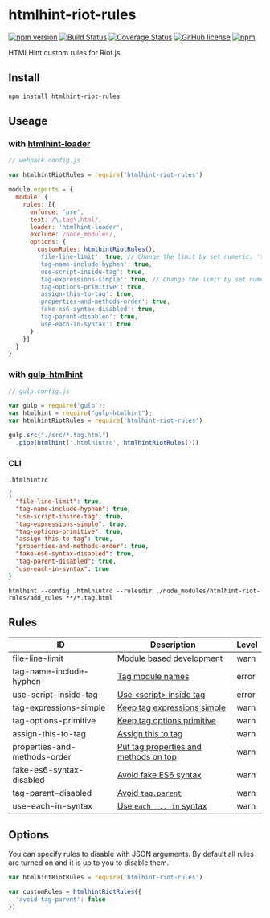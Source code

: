 # htmlhint-riot-rules

[![npm version](https://badge.fury.io/js/htmlhint-riot-rules.svg)](https://badge.fury.io/js/htmlhint-riot-rules)
[![Build Status](https://travis-ci.org/black-trooper/htmlhint-riot-rules.svg?branch=master)](https://travis-ci.org/black-trooper/htmlhint-riot-rules)
[![Coverage Status](https://coveralls.io/repos/github/black-trooper/htmlhint-riot-rules/badge.svg)](https://coveralls.io/github/black-trooper/htmlhint-riot-rules)
[![GitHub license](https://img.shields.io/github/license/black-trooper/htmlhint-riot-rules.svg)](https://github.com/black-trooper/htmlhint-riot-rules/blob/master/LICENSE)
[![npm](https://img.shields.io/npm/dm/htmlhint-riot-rules.svg)](https://www.npmtrends.com/htmlhint-riot-rules)

HTMLHint custom rules for Riot.js

## Install
```
npm install htmlhint-riot-rules
```

## Useage

### with [htmlhint-loader](https://github.com/htmlhint/htmlhint-loader)
```javascript
// webpack.config.js

var htmlhintRiotRules = require('htmlhint-riot-rules')

module.exports = {
  module: {
    rules: [{
      enforce: 'pre',
      test: /\.tag\.html/,
      loader: 'htmlhint-loader',
      exclude: /node_modules/,
      options: {
        customRules: htmlhintRiotRules(),
        'file-line-limit': true, // Change the limit by set numeric. 'true' meaning default size 100. 
        'tag-name-include-hyphen': true,
        'use-script-inside-tag': true,
        'tag-expressions-simple': true, // Change the limit by set numeric. 'true' meaning default size 10. 
        'tag-options-primitive': true,
        'assign-this-to-tag': true,
        'properties-and-methods-order': true,
        'fake-es6-syntax-disabled': true,
        'tag-parent-disabled': true,
        'use-each-in-syntax': true
      }
    }]
  }
}
```


### with [gulp-htmlhint](https://github.com/bezoerb/gulp-htmlhint)
```javascript
// gulp.config.js

var gulp = require('gulp');
var htmlhint = require("gulp-htmlhint");
var htmlhintRiotRules = require('htmlhint-riot-rules')

gulp.src("./src/*.tag.html")
  .pipe(htmlhint('.htmlhintrc', htmlhintRiotRules()))
```

### CLI

`.htmlhintrc`

```json
{
  "file-line-limit": true,
  "tag-name-include-hyphen": true,
  "use-script-inside-tag": true,
  "tag-expressions-simple": true,
  "tag-options-primitive": true,
  "assign-this-to-tag": true,
  "properties-and-methods-order": true,
  "fake-es6-syntax-disabled": true,
  "tag-parent-disabled": true,
  "use-each-in-syntax": true
}
```

```
htmlhint --config .htmlhintrc --rulesdir ./node_modules/htmlhint-riot-rules/add_rules **/*.tag.html 
```

## Rules
|ID|Description|Level|
|--|-----------|-----|
|file-line-limit|[Module based development](https://github.com/voorhoede/riotjs-style-guide#module-based-development)|warn|
|tag-name-include-hyphen|[Tag module names](https://github.com/voorhoede/riotjs-style-guide#tag-module-names)|error|
|use-script-inside-tag|[Use &lt;script&gt; inside tag](https://github.com/voorhoede/riotjs-style-guide#use-script-inside-tag)|error|
|tag-expressions-simple|[Keep tag expressions simple](https://github.com/voorhoede/riotjs-style-guide#keep-tag-expressions-simple)|warn|
|tag-options-primitive|[Keep tag options primitive](https://github.com/voorhoede/riotjs-style-guide#keep-tag-options-primitive)|warn|
|assign-this-to-tag|[Assign this to tag](https://github.com/voorhoede/riotjs-style-guide#assign-this-to-tag)|warn|
|properties-and-methods-order|[Put tag properties and methods on top](https://github.com/voorhoede/riotjs-style-guide#put-tag-properties-and-methods-on-top)|warn|
|fake-es6-syntax-disabled|[Avoid fake ES6 syntax](https://github.com/voorhoede/riotjs-style-guide#avoid-fake-es6-syntax)|warn|
|tag-parent-disabled|[Avoid `tag.parent`](https://github.com/voorhoede/riotjs-style-guide#avoid-tagparent)|warn|
|use-each-in-syntax|[Use `each ... in` syntax](https://github.com/voorhoede/riotjs-style-guide#use-each--in-syntax)|warn|


## Options
You can specify rules to disable with JSON arguments. 
By default all rules are turned on and it is up to you to disable them.

```javascript
var htmlhintRiotRules = require('htmlhint-riot-rules')

var customRules = htmlhintRiotRules({
  'avoid-tag-parent': false
})
```
